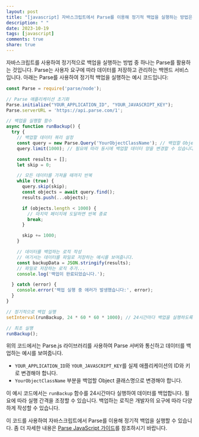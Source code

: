 ```yaml
---
layout: post
title: "[javascript] 자바스크립트에서 Parse를 이용해 정기적 백업을 실행하는 방법은?"
description: " "
date: 2023-10-19
tags: [javascript]
comments: true
share: true
---
```


자바스크립트를 사용하여 정기적으로 백업을 실행하는 방법 중 하나는 Parse를 활용하는 것입니다. Parse는 사용자 요구에 따라 데이터를 저장하고 관리하는 백엔드 서비스입니다. 아래는 Parse를 사용하여 정기적 백업을 실행하는 예시 코드입니다:

```javascript
const Parse = require('parse/node');

// Parse 애플리케이션 초기화
Parse.initialize("YOUR_APPLICATION_ID", "YOUR_JAVASCRIPT_KEY");
Parse.serverURL = 'https://api.parse.com/1';

// 백업을 실행할 함수
async function runBackup() {
  try {
    // 백업할 데이터 쿼리 설정
    const query = new Parse.Query('YourObjectClassName'); // 백업할 Object 클래스명으로 변경해야 합니다.
    query.limit(1000); // 필요에 따라 동시에 백업할 데이터 양을 변경할 수 있습니다.

    const results = [];
    let skip = 0;

    // 모든 데이터를 가져올 때까지 반복
    while (true) {
      query.skip(skip);
      const objects = await query.find();
      results.push(...objects);

      if (objects.length < 1000) {
        // 마지막 페이지에 도달하면 반복 종료
        break;
      }

      skip += 1000;
    }

    // 데이터를 백업하는 로직 작성
    // 여기서는 데이터를 파일로 저장하는 예시를 보여줍니다.
    const backupData = JSON.stringify(results);
    // 파일로 저장하는 로직 추가...
    console.log('백업이 완료되었습니다.');

  } catch (error) {
    console.error('백업 실행 중 에러가 발생했습니다:', error);
  }
}

// 정기적으로 백업 실행
setInterval(runBackup, 24 * 60 * 60 * 1000); // 24시간마다 백업을 실행하도록 설정

// 최초 실행
runBackup();
```

위의 코드에서는 Parse.js 라이브러리를 사용하여 Parse 서버와 통신하고 데이터를 백업하는 예시를 보여줍니다.
- `YOUR_APPLICATION_ID`와 `YOUR_JAVASCRIPT_KEY`를 실제 애플리케이션의 ID와 키로 변경해야 합니다.
- `YourObjectClassName` 부분을 백업할 Object 클래스명으로 변경해야 합니다.

이 예시 코드에서는 `runBackup` 함수를 24시간마다 실행하여 데이터를 백업합니다. 필요에 따라 실행 간격을 조정할 수 있습니다. 백업하는 로직은 개발자의 요구에 따라 다양하게 작성할 수 있습니다.

이 코드를 사용하여 자바스크립트에서 Parse를 이용해 정기적 백업을 실행할 수 있습니다. 좀 더 자세한 내용은 [Parse JavaScript 가이드](https://docs.parseplatform.org/js/guide/)를 참조하시기 바랍니다.